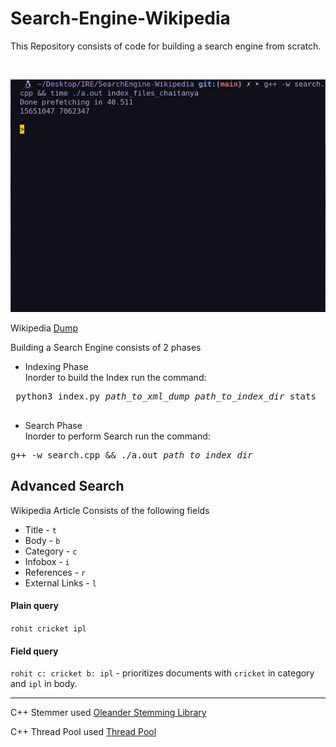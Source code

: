 # Search-Engine-Wikipedia

This Repository consists of code for building a search engine from scratch. 

<br/>

![screenshot](./SearchEngineDemo.gif)

Wikipedia [Dump](https://dumps.wikimedia.org/enwiki/20210720/enwiki-20210720-pages-articles-multistream.xml.bz2)

Building a Search Engine consists of 2 phases
* Indexing Phase <br/>
Inorder to build the Index run the command:
 <pre>
 python3 index.py <i>path_to_xml_dump</i> <i>path_to_index_dir</i> stats 
 </pre>
 
* Search Phase <br/>
Inorder to perform Search run the command:
<pre>
g++ -w search.cpp && ./a.out <i>path_to_index_dir</i> 
</pre>

## Advanced Search

Wikipedia Article Consists of the following fields
* Title - `t`
* Body - `b`
* Category - `c`
* Infobox - `i`
* References - `r`
* External Links - `l`

#### Plain query

`rohit cricket ipl`

#### Field query

`rohit c: cricket b: ipl` - prioritizes documents with `cricket` in category and `ipl` in body.

---
C++ Stemmer used [Oleander Stemming Library](https://github.com/OleanderSoftware/OleanderStemmingLibrary)

C++ Thread Pool used [Thread Pool](https://github.com/progschj/ThreadPool)
